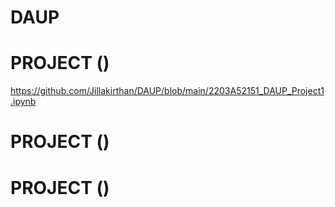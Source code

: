 # DAUP
# PROJECT ()
https://github.com/Jillakirthan/DAUP/blob/main/2203A52151_DAUP_Project1.ipynb
# PROJECT ()
# PROJECT ()

